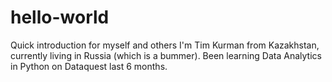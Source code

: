 # hello-world
Quick introduction for myself and others
I'm Tim Kurman from Kazakhstan, currently living in Russia (which is a bummer).
Been learning Data Analytics in Python on Dataquest last 6 months.
